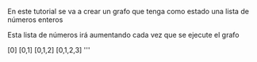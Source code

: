 En este tutorial se va a crear un grafo que tenga como estado una lista de números
enteros

Esta lista de números irá aumentando cada vez que se ejecute el grafo

[0] 
[0,1]
[0,1,2]
[0,1,2,3]
'''

